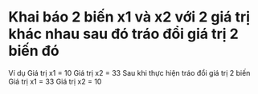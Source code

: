 
# Khai báo 2 biến x1 và x2 với 2 giá trị khác nhau sau đó tráo đổi giá trị 2 biến đó
Ví dụ 
Giá trị x1 = 10
Giá trị x2 = 33
Sau khi thực hiện tráo đổi giá trị 2 biến
Giá trị x1 = 33
Giá trị x2 = 10